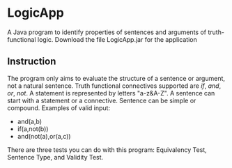 # LogicApp
A Java program to identify properties of sentences and arguments of truth-functional logic.
Download the file LogicApp.jar for the application

## Instruction
The program only aims to evaluate the structure of a sentence or argument, not a natural sentence. 
Truth functional connectives supported are *if*, *and*, *or*, *not*.
A statement is represented by letters "a-z&A-Z".
A sentence can start with a statement or a connective. Sentence can be simple or compound. Examples of valid input:
- and(a,b)
- if(a,not(b))
- and(not(a),or(a,c))

There are three tests you can do with this program: Equivalency Test, Sentence Type, and Validity Test.
